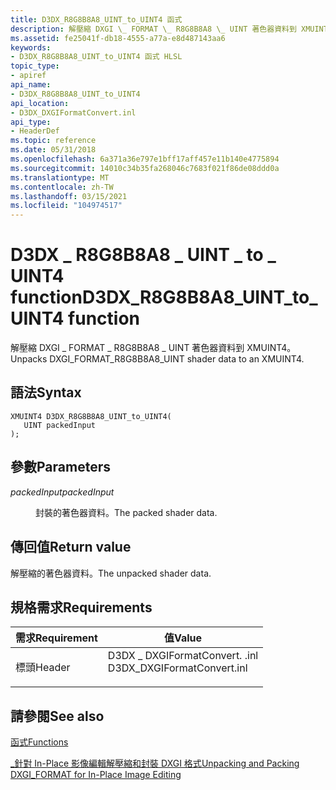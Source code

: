 ```yaml
---
title: D3DX_R8G8B8A8_UINT_to_UINT4 函式
description: 解壓縮 DXGI \_ FORMAT \_ R8G8B8A8 \_ UINT 著色器資料到 XMUINT4。
ms.assetid: fe25041f-db18-4555-a77a-e8d487143aa6
keywords:
- D3DX_R8G8B8A8_UINT_to_UINT4 函式 HLSL
topic_type:
- apiref
api_name:
- D3DX_R8G8B8A8_UINT_to_UINT4
api_location:
- D3DX_DXGIFormatConvert.inl
api_type:
- HeaderDef
ms.topic: reference
ms.date: 05/31/2018
ms.openlocfilehash: 6a371a36e797e1bff17aff457e11b140e4775894
ms.sourcegitcommit: 14010c34b35fa268046c7683f021f86de08ddd0a
ms.translationtype: MT
ms.contentlocale: zh-TW
ms.lasthandoff: 03/15/2021
ms.locfileid: "104974517"
---
```

# <a name="d3dx_r8g8b8a8_uint_to_uint4-function"></a><span data-ttu-id="6b1f5-104">D3DX \_ R8G8B8A8 \_ UINT \_ to \_ UINT4 function</span><span class="sxs-lookup"><span data-stu-id="6b1f5-104">D3DX\_R8G8B8A8\_UINT\_to\_UINT4 function</span></span>

<span data-ttu-id="6b1f5-105">解壓縮 DXGI \_ FORMAT \_ R8G8B8A8 \_ UINT 著色器資料到 XMUINT4。</span><span class="sxs-lookup"><span data-stu-id="6b1f5-105">Unpacks DXGI\_FORMAT\_R8G8B8A8\_UINT shader data to an XMUINT4.</span></span>

## <a name="syntax"></a><span data-ttu-id="6b1f5-106">語法</span><span class="sxs-lookup"><span data-stu-id="6b1f5-106">Syntax</span></span>

``` syntax
XMUINT4 D3DX_R8G8B8A8_UINT_to_UINT4(
   UINT packedInput
);
```

## <a name="parameters"></a><span data-ttu-id="6b1f5-107">參數</span><span class="sxs-lookup"><span data-stu-id="6b1f5-107">Parameters</span></span>

<dl> <dt>

<span data-ttu-id="6b1f5-108">*packedInput*</span><span class="sxs-lookup"><span data-stu-id="6b1f5-108">*packedInput*</span></span> 
</dt> <dd>

<span data-ttu-id="6b1f5-109">封裝的著色器資料。</span><span class="sxs-lookup"><span data-stu-id="6b1f5-109">The packed shader data.</span></span>

</dd> </dl>

## <a name="return-value"></a><span data-ttu-id="6b1f5-110">傳回值</span><span class="sxs-lookup"><span data-stu-id="6b1f5-110">Return value</span></span>

<span data-ttu-id="6b1f5-111">解壓縮的著色器資料。</span><span class="sxs-lookup"><span data-stu-id="6b1f5-111">The unpacked shader data.</span></span>

## <a name="requirements"></a><span data-ttu-id="6b1f5-112">規格需求</span><span class="sxs-lookup"><span data-stu-id="6b1f5-112">Requirements</span></span>



| <span data-ttu-id="6b1f5-113">需求</span><span class="sxs-lookup"><span data-stu-id="6b1f5-113">Requirement</span></span> | <span data-ttu-id="6b1f5-114">值</span><span class="sxs-lookup"><span data-stu-id="6b1f5-114">Value</span></span> |
|-------------------|--------------------------------------------------------------------------------------------------------|
| <span data-ttu-id="6b1f5-115">標頭</span><span class="sxs-lookup"><span data-stu-id="6b1f5-115">Header</span></span><br/> | <dl> <span data-ttu-id="6b1f5-116"><dt>D3DX \_ DXGIFormatConvert. .inl</dt></span><span class="sxs-lookup"><span data-stu-id="6b1f5-116"><dt>D3DX\_DXGIFormatConvert.inl</dt></span></span> </dl> |



## <a name="see-also"></a><span data-ttu-id="6b1f5-117">請參閱</span><span class="sxs-lookup"><span data-stu-id="6b1f5-117">See also</span></span>

<dl> <dt>

[<span data-ttu-id="6b1f5-118">函式</span><span class="sxs-lookup"><span data-stu-id="6b1f5-118">Functions</span></span>](format-conversion-functions.md)
</dt> <dt>

[<span data-ttu-id="6b1f5-119">\_針對 In-Place 影像編輯解壓縮和封裝 DXGI 格式</span><span class="sxs-lookup"><span data-stu-id="6b1f5-119">Unpacking and Packing DXGI\_FORMAT for In-Place Image Editing</span></span>](dx-graphics-hlsl-unpacking-packing-dxgi-format.md)
</dt> </dl>

 

 





